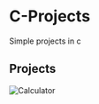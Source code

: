 # C-Projects
Simple projects in c

## Projects

![Calculator](https://github.com/FranciscoAraujo2/C-Projects/tree/main/Calculator)

